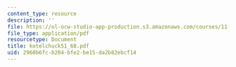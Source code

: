 ```yaml
---
content_type: resource
description: ''
file: https://ol-ocw-studio-app-production.s3.amazonaws.com/courses/11-423-information-and-communication-technologies-in-community-development-spring-2004/2960b6fcb204bfe2be15da2b82ebcf14_kotelchuck51_68.pdf
file_type: application/pdf
resourcetype: Document
title: kotelchuck51_68.pdf
uid: 2960b6fc-b204-bfe2-be15-da2b82ebcf14
---
```

